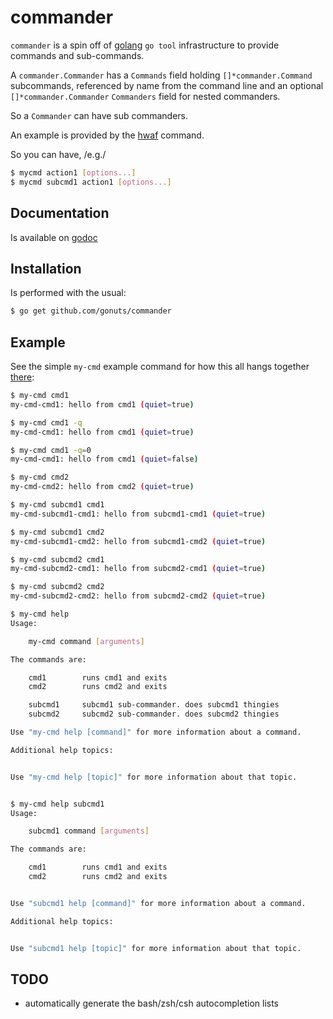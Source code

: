 commander
============

``commander`` is a spin off of [golang](http://golang.org) ``go tool`` infrastructure to provide commands and sub-commands.

A ``commander.Commander`` has a ``Commands`` field holding ``[]*commander.Command`` subcommands, referenced by name from the command line and an optional ``[]*commander.Commander`` ``Commanders`` field for nested commanders.

So a ``Commander`` can have sub commanders.

An example is provided by the [hwaf](https://github.com/mana-fwk/hwaf) command.

So you can have, /e.g./
```sh
$ mycmd action1 [options...]
$ mycmd subcmd1 action1 [options...]
```

## Documentation
Is available on [godoc](http://godoc.org/github.com/gonuts/commander)

## Installation
Is performed with the usual:
```sh
$ go get github.com/gonuts/commander
```

## Example

See the simple ``my-cmd`` example command for how this all hangs
together [there](http://github.com/gonuts/commander/blob/master/examples/my-cmd/main.go):

```sh
$ my-cmd cmd1        
my-cmd-cmd1: hello from cmd1 (quiet=true)

$ my-cmd cmd1 -q
my-cmd-cmd1: hello from cmd1 (quiet=true)

$ my-cmd cmd1 -q=0
my-cmd-cmd1: hello from cmd1 (quiet=false)

$ my-cmd cmd2     
my-cmd-cmd2: hello from cmd2 (quiet=true)

$ my-cmd subcmd1 cmd1
my-cmd-subcmd1-cmd1: hello from subcmd1-cmd1 (quiet=true)

$ my-cmd subcmd1 cmd2
my-cmd-subcmd1-cmd2: hello from subcmd1-cmd2 (quiet=true)

$ my-cmd subcmd2 cmd1
my-cmd-subcmd2-cmd1: hello from subcmd2-cmd1 (quiet=true)

$ my-cmd subcmd2 cmd2
my-cmd-subcmd2-cmd2: hello from subcmd2-cmd2 (quiet=true)

$ my-cmd help
Usage:

	my-cmd command [arguments]

The commands are:

    cmd1        runs cmd1 and exits
    cmd2        runs cmd2 and exits

    subcmd1     subcmd1 sub-commander. does subcmd1 thingies
    subcmd2     subcmd2 sub-commander. does subcmd2 thingies

Use "my-cmd help [command]" for more information about a command.

Additional help topics:


Use "my-cmd help [topic]" for more information about that topic.


$ my-cmd help subcmd1
Usage:

	subcmd1 command [arguments]

The commands are:

    cmd1        runs cmd1 and exits
    cmd2        runs cmd2 and exits


Use "subcmd1 help [command]" for more information about a command.

Additional help topics:


Use "subcmd1 help [topic]" for more information about that topic.

```


## TODO

- automatically generate the bash/zsh/csh autocompletion lists


